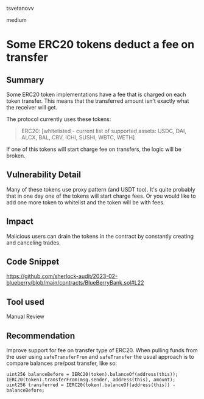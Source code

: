 tsvetanovv

medium

# Some ERC20 tokens deduct a fee on transfer

## Summary
Some ERC20 token implementations have a fee that is charged on each token transfer. This means that the transferred amount isn't exactly what the receiver will get.

The protocol currently uses these tokens:

> ERC20: [whitelisted - current list of supported assets: USDC, DAI, ALCX, BAL, CRV, ICHI, SUSHI, WBTC, WETH]

If one of this tokens will start charge fee on transfers, the logic will be broken.


## Vulnerability Detail
Many of these tokens use proxy pattern (and USDT too). It's quite probably that in one day one of the tokens will start charge fees. Or you would like to add one more token to whitelist and the token will be with fees.

## Impact
Malicious users can drain the tokens in the contract by constantly creating and canceling trades.

## Code Snippet
https://github.com/sherlock-audit/2023-02-blueberry/blob/main/contracts/BlueBerryBank.sol#L22


## Tool used

Manual Review

## Recommendation
Improve support for fee on transfer type of ERC20. When pulling funds from the user using `safeTransferFrom` and `safeTransfer` the usual approach is to compare balances pre/post transfer, like so:
```solidity
uint256 balanceBefore = IERC20(token).balanceOf(address(this));
IERC20(token).transferFrom(msg.sender, address(this), amount);
uint256 transferred = IERC20(token).balanceOf(address(this)) - balanceBefore;
```